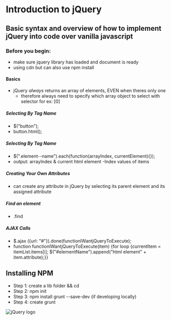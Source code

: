 # Introduction to jQuery
## Basic syntax and overview of how to implement jQuery into code over vanilla javascript

### Before you begin: 

- make sure jquery library has loaded and document is ready
- using cdn but can also use npm install

#### Basics

- jQuery *always* returns an array of elements, EVEN when theres only one
	- therefore always need to specify which array object to select with selector for ex: [0]

##### Selecting By Tag Name
- $("button");
- button.html();

##### Selecting By Tag Name
- $(".element--name").each(function(arrayIndex, currentElement){});
- output: arrayIndex & current html element
	-Index values of items

##### Creating Your Own Attributes
- can create any attribute in jQuery by selecting its parent element and its assigned attribute

##### Find an element
- .find

##### AJAX Calls
- $.ajax ({url: "#"}).done(functionIWantjQueryToExecute);
- function functionIWantjQueryToExecute(item) {for loop {currentItem = itemList.items[i]; $("#elementName").append("html element" + item.attribute);}}

## Installing NPM

- Step 1: create a lib folder && cd 
- Step 2: npm init
- Step 3: npm install grunt --save-dev (if developing locally)
- Step 4: create grunt

![jQuery logo](http://res.cloudinary.com/emma/image/upload/v1485983711/jquery_logo_i5xdaf.png "jQuery logo")
